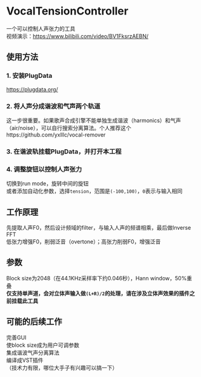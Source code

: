 # VocalTensionController
一个可以控制人声张力的工具\
视频演示：https://www.bilibili.com/video/BV1FksrzAEBN/

## 使用方法
### 1. 安装PlugData
https://plugdata.org/
### 2. 将人声分成谐波和气声两个轨道
这一步很重要。如果歌声合成引擎不能单独生成谐波（harmonics）和气声（air/noise），可以自行搜索分离算法。个人推荐这个https://github.com/yxlllc/vocal-remover
### 3. 在谐波轨挂载PlugData，并打开本工程
### 4. 调整旋钮以控制人声张力
切换到run mode，旋转中间的旋钮\
或者添加自动化参数，选择`tension`，范围是`(-100,100)`，`0`表示与输入相同

## 工作原理
先提取人声F0，然后设计频域的filter，与输入人声的频谱相乘，最后做Inverse FFT\
低张力增强F0，削弱泛音（overtone）；高张力削弱F0，增强泛音

## 参数
Block size为2048（在44.1KHz采样率下约0.046秒），Hann window，50%重叠\
**仅支持单声道，会对立体声输入做`(L+R)/2`的处理，请在涉及立体声效果的插件之前挂载此工具**

## 可能的后续工作
完善GUI\
使block size成为用户可调参数\
集成谐波气声分离算法\
编译成VST插件\
（技术力有限，哪位大手子有兴趣可以搞一下）

